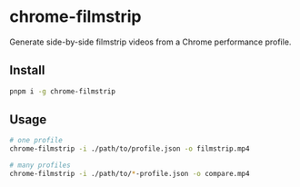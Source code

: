 # chrome-filmstrip

Generate side-by-side filmstrip videos from a Chrome performance profile.

## Install

```sh
pnpm i -g chrome-filmstrip
```

## Usage

```sh
# one profile
chrome-filmstrip -i ./path/to/profile.json -o filmstrip.mp4

# many profiles
chrome-filmstrip -i ./path/to/*-profile.json -o compare.mp4
```
